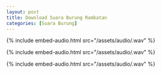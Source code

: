 ```yaml
---
layout: post
title: Download Suara Burung Rambatan
categories: [Suara Burung]
---
```


{% include embed-audio.html src="/assets/audio/<audio-source-name>.wav" %}

{% include embed-audio.html src="/assets/audio/<audio-source-name>.wav" %}

{% include embed-audio.html src="/assets/audio/<audio-source-name>.wav" %}